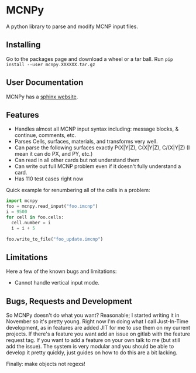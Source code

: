# MCNPy

A python library to parse and modify MCNP input files. 

## Installing

Go to the packages page and download a wheel or a tar ball. Run `pip install --user mcnpy.XXXXXX.tar.gz`

## User Documentation

MCNPy has a [sphinx website](https://experiment_analysis.pages.hpc.inl.gov/mcnpy). 

## Features
	
* Handles almost all MCNP input syntax including: message blocks, & continue, comments, etc.
* Parses Cells, surfaces, materials, and transforms very well.	
* Can parse the following surfaces exactly P(X|Y|Z), C(X|Y|Z), C/(X|Y|Z) (I mean it can do PX, and PY, etc.)
* Can read in all other cards but not understand them	
* Can write out full MCNP problem even if it doesn't fully understand a card.	
* Has 110 test cases right now 

 
Quick example for renumbering all of the cells in a problem:

```python
import mcnpy
foo = mcnpy.read_input("foo.imcnp")
i = 9500
for cell in foo.cells:
  cell.number = i
  i = i + 5
  
foo.write_to_file("foo_update.imcnp")

```

## Limitations

Here a few of the known bugs and limitations:

	
* Cannot handle vertical input mode.
	
## Bugs, Requests and Development

So MCNPy doesn't do what you want? Reasonable; I started writing it in November so it's pretty young. Right now I'm doing what I call Just-In-Time development, as in features are added JIT for me to use them on my current projects. If there's a feature you want add an issue on gitlab with the feature request tag. If you want to add a feature on your own talk to me (but still add the issue). The system is very modular and you should be able to develop it pretty quickly, just guides on how to do this are a bit lacking.
 

 
Finally: make objects not regexs!
